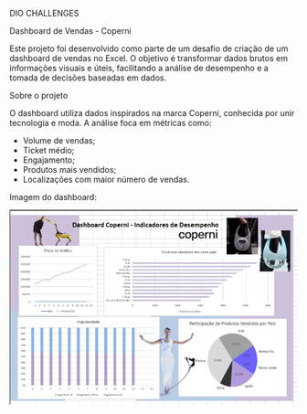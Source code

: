 DIO CHALLENGES

Dashboard de Vendas - Coperni

Este projeto foi desenvolvido como parte de um desafio de criação de um dashboard de vendas no Excel. O objetivo é transformar dados brutos em informações visuais e úteis, facilitando a análise de desempenho e a tomada de decisões baseadas em dados.


Sobre o projeto

O dashboard utiliza dados inspirados na marca Coperni, conhecida por unir tecnologia e moda. A análise foca em métricas como:
- Volume de vendas;
- Ticket médio;
- Engajamento;
- Produtos mais vendidos;
- Localizações com maior número de vendas.

Imagem do dashboard:

![Gráfico de Vendas](./dashboard/imgs/Captura%20de%20tela%202025-10-16%20222321.png)
